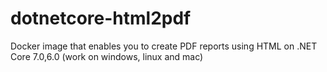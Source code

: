 # dotnetcore-html2pdf
Docker image that enables you to create PDF reports using HTML on .NET Core 7.0,6.0  (work on windows, linux and mac)
